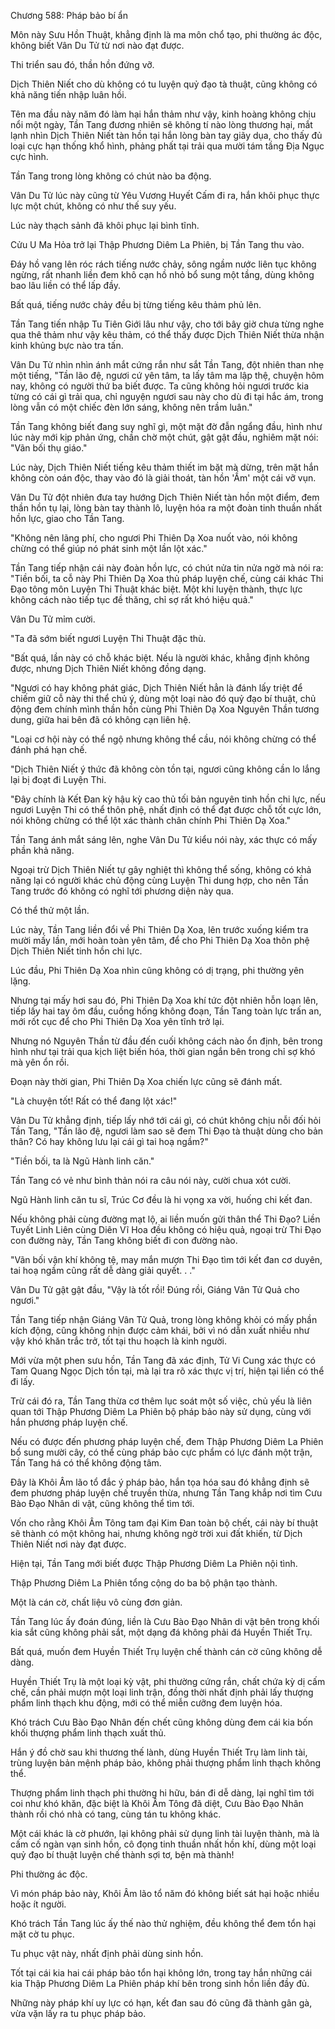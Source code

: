 




Chương 588: Pháp bảo bí ẩn


Môn này Sưu Hồn Thuật, khẳng định là ma môn chổ tạo, phi thường ác độc, không biết Vân Du Tử từ nơi nào đạt được.

Thi triển sau đó, thần hồn đứng vỡ.

Dịch Thiên Niết cho dù không có tu luyện quỷ đạo tà thuật, cũng không có khả năng tiến nhập luân hồi.

Tên ma đầu này năm đó làm hại hắn thảm như vậy, kinh hoàng không chịu nổi một ngày, Tần Tang đương nhiên sẽ không tí nào lòng thương hại, mắt lạnh nhìn Dịch Thiên Niết tàn hồn tại hắn lòng bàn tay giãy dụa, cho thấy đủ loại cực hạn thống khổ hình, phảng phất tại trải qua mười tám tầng Địa Ngục cực hình.

Tần Tang trong lòng không có chút nào ba động.

Vân Du Tử lúc này cũng từ Yêu Vương Huyết Cấm đi ra, hắn khôi phục thực lực một chút, không có như thế suy yếu.

Lúc này thạch sảnh đã khôi phục lại bình tĩnh.

Cửu U Ma Hỏa trở lại Thập Phương Diêm La Phiên, bị Tần Tang thu vào.

Đáy hồ vang lên róc rách tiếng nước chảy, sông ngầm nước liên tục không ngừng, rất nhanh liền đem khô cạn hồ nhỏ bổ sung một tầng, dùng không bao lâu liền có thể lấp đầy.

Bất quá, tiếng nước chảy đều bị từng tiếng kêu thảm phủ lên.

Tần Tang tiến nhập Tu Tiên Giới lâu như vậy, cho tới bây giờ chưa từng nghe qua thê thảm như vậy kêu thảm, có thể thấy được Dịch Thiên Niết thừa nhận kinh khủng bực nào tra tấn.

Vân Du Tử nhìn nhìn ánh mắt cứng rắn như sắt Tần Tang, đột nhiên than nhẹ một tiếng, "Tần lão đệ, ngươi cứ yên tâm, ta lấy tâm ma lập thệ, chuyện hôm nay, không có người thứ ba biết được. Ta cũng không hỏi ngươi trước kia từng có cái gì trải qua, chỉ nguyện ngươi sau này cho dù đi tại hắc ám, trong lòng vẫn có một chiếc đèn lớn sáng, không nên trầm luân."

Tần Tang không biết đang suy nghĩ gì, một mặt đờ đẫn ngẩng đầu, hình như lúc này mới kịp phản ứng, chần chờ một chút, gật gật đầu, nghiêm mặt nói: "Vãn bối thụ giáo."

Lúc này, Dịch Thiên Niết tiếng kêu thảm thiết im bặt mà dừng, trên mặt hắn không còn oán độc, thay vào đó là giải thoát, tàn hồn 'Ầm' một cái vỡ vụn.

Vân Du Tử đột nhiên đưa tay hướng Dịch Thiên Niết tàn hồn một điểm, đem thần hồn tụ lại, lòng bàn tay thành lô, luyện hóa ra một đoàn tinh thuần nhất hồn lực, giao cho Tần Tang.

"Không nên lãng phí, cho ngươi Phi Thiên Dạ Xoa nuốt vào, nói không chừng có thể giúp nó phát sinh một lần lột xác."

Tần Tang tiếp nhận cái này đoàn hồn lực, có chút nửa tin nửa ngờ mà nói ra: "Tiền bối, ta cỗ này Phi Thiên Dạ Xoa thủ pháp luyện chế, cùng cái khác Thi Đạo tông môn Luyện Thi Thuật khác biệt. Một khi luyện thành, thực lực không cách nào tiếp tục đề thăng, chỉ sợ rất khó hiệu quả."

Vân Du Tử mỉm cười.

"Ta đã sớm biết ngươi Luyện Thi Thuật đặc thù.

"Bất quá, lần này có chỗ khác biệt. Nếu là người khác, khẳng định không được, nhưng Dịch Thiên Niết không đồng dạng.

"Ngươi có hay không phát giác, Dịch Thiên Niết hẳn là đánh lấy triệt để chiếm giữ cỗ này thi thể chủ ý, dùng một loại nào đó quỷ đạo bí thuật, chủ động đem chính mình thần hồn cùng Phi Thiên Dạ Xoa Nguyên Thần tương dung, giữa hai bên đã có không cạn liên hệ.

"Loại cơ hội này có thể ngộ nhưng không thể cầu, nói không chừng có thể đánh phá hạn chế.

"Dịch Thiên Niết ý thức đã không còn tồn tại, ngươi cũng không cần lo lắng lại bị đoạt đi Luyện Thi.

"Đây chính là Kết Đan kỳ hậu kỳ cao thủ tối bản nguyên tinh hồn chi lực, nếu ngươi Luyện Thi có thể thôn phệ, nhất định có thể đạt được chỗ tốt cực lớn, nói không chừng có thể lột xác thành chân chính Phi Thiên Dạ Xoa."

Tần Tang ánh mắt sáng lên, nghe Vân Du Tử kiểu nói này, xác thực có mấy phần khả năng.

Ngoại trừ Dịch Thiên Niết tự gây nghiệt thì không thể sống, không có khả năng lại có người khác chủ động cùng Luyện Thi dung hợp, cho nên Tần Tang trước đó không có nghĩ tới phương diện này qua.

Có thể thử một lần.

Lúc này, Tần Tang liền đổi về Phi Thiên Dạ Xoa, lên trước xuống kiểm tra mười mấy lần, mới hoàn toàn yên tâm, để cho Phi Thiên Dạ Xoa thôn phệ Dịch Thiên Niết tinh hồn chi lực.

Lúc đầu, Phi Thiên Dạ Xoa nhìn cũng không có dị trạng, phi thường yên lặng.

Nhưng tại mấy hơi sau đó, Phi Thiên Dạ Xoa khí tức đột nhiên hỗn loạn lên, tiếp lấy hai tay ôm đầu, cuồng hống không đoạn, Tần Tang toàn lực trấn an, mới rốt cục để cho Phi Thiên Dạ Xoa yên tĩnh trở lại.

Nhưng nó Nguyên Thần từ đầu đến cuối không cách nào ổn định, bên trong hình như tại trải qua kịch liệt biến hóa, thời gian ngắn bên trong chỉ sợ khó mà yên ổn rồi.

Đoạn này thời gian, Phi Thiên Dạ Xoa chiến lực cũng sẽ đánh mất.

"Là chuyện tốt! Rất có thể đang lột xác!"

Vân Du Tử khẳng định, tiếp lấy nhớ tới cái gì, có chút không chịu nỗi đối hỏi Tần Tang, "Tần lão đệ, ngươi làm sao sẽ đem Thi Đạo tà thuật dùng cho bản thân? Có hay không lưu lại cái gì tai hoạ ngầm?"

"Tiền bối, ta là Ngũ Hành linh căn."

Tần Tang có vẻ như bình thản nói ra câu nói này, cười chua xót cười.

Ngũ Hành linh căn tu sĩ, Trúc Cơ đều là hi vọng xa vời, huống chi kết đan.

Nếu không phải cùng đường mạt lộ, ai liền muốn gửi thân thể Thi Đạo? Liền Tuyết Linh Liên cùng Diên Vĩ Hoa đều không có hiệu quả, ngoại trừ Thi Đạo con đường này, Tần Tang không biết đi con đường nào.

"Vãn bối vận khí không tệ, may mắn mượn Thi Đạo tìm tới kết đan cơ duyên, tai hoạ ngầm cũng rất dễ dàng giải quyết. . ."

Vân Du Tử gật gật đầu, "Vậy là tốt rồi! Đúng rồi, Giáng Vân Tử Quả cho ngươi."

Tần Tang tiếp nhận Giáng Vân Tử Quả, trong lòng không khỏi có mấy phần kích động, cũng không nhịn được cảm khái, bởi vì nó dẫn xuất nhiều như vậy khó khăn trắc trở, tốt tại thu hoạch là kinh người.

Mới vừa một phen sưu hồn, Tần Tang đã xác định, Tử Vi Cung xác thực có Tam Quang Ngọc Dịch tồn tại, mà lại tra rõ xác thực vị trí, hiện tại liền có thể đi lấy.

Trừ cái đó ra, Tần Tang thừa cơ thêm lục soát một số việc, chủ yếu là liên quan tới Thập Phương Diêm La Phiên bộ pháp bảo này sử dụng, cùng với hắn phương pháp luyện chế.

Nếu có được đến phương pháp luyện chế, đem Thập Phương Diêm La Phiên bổ sung mười cây, có thể cùng pháp bảo cực phẩm có lực đánh một trận, Tần Tang há có thể không động tâm.

Đây là Khôi Âm lão tổ đắc ý pháp bảo, hắn tọa hóa sau đó khẳng định sẽ đem phương pháp luyện chế truyền thừa, nhưng Tần Tang khắp nơi tìm Cưu Bào Đạo Nhân di vật, cũng không thể tìm tới.

Vốn cho rằng Khôi Âm Tông tam đại Kim Đan toàn bộ chết, cái này bí thuật sẽ thành có một không hai, nhưng không ngờ trời xui đất khiến, từ Dịch Thiên Niết nơi này đạt được.

Hiện tại, Tần Tang mới biết được Thập Phương Diêm La Phiên nội tình.

Thập Phương Diêm La Phiên tổng cộng do ba bộ phận tạo thành.

Một là cán cờ, chất liệu vô cùng đơn giản.

Tần Tang lúc ấy đoán đúng, liền là Cưu Bào Đạo Nhân di vật bên trong khối kia sắt cũng không phải sắt, một dạng đá không phải đá Huyền Thiết Trụ.

Bất quá, muốn đem Huyền Thiết Trụ luyện chế thành cán cờ cũng không dễ dàng.

Huyền Thiết Trụ là một loại kỳ vật, phi thường cứng rắn, chất chứa kỳ dị cấm chế, cần phải mượn một loại linh trận, đồng thời nhất định phải lấy thượng phẩm linh thạch khu động, mới có thể miễn cưỡng đem luyện hóa.

Khó trách Cưu Bào Đạo Nhân đến chết cũng không dùng đem cái kia bốn khối thượng phẩm linh thạch xuất thủ.

Hắn ý đồ chờ sau khi thương thế lành, dùng Huyền Thiết Trụ làm linh tài, trùng luyện bản mệnh pháp bảo, không phải thượng phẩm linh thạch không thể.

Thượng phẩm linh thạch phi thường hi hữu, bán đi dễ dàng, lại nghĩ tìm tới coi như khó khăn, đặc biệt là Khôi Âm Tông đã diệt, Cưu Bào Đạo Nhân thành rồi chó nhà có tang, cùng tán tu không khác.

Một cái khác là cờ phướn, lại không phải sử dụng linh tài luyện thành, mà là cấm cố ngàn vạn sinh hồn, cô đọng tinh thuần nhất hồn khí, dùng một loại quỷ đạo bí thuật luyện chế thành sợi tơ, bện mà thành!

Phi thường ác độc.

Vì món pháp bảo này, Khôi Âm lão tổ năm đó không biết sát hại hoặc nhiều hoặc ít người.

Khó trách Tần Tang lúc ấy thế nào thử nghiệm, đều không thể đem tổn hại mặt cờ tu phục.

Tu phục vật này, nhất định phải dùng sinh hồn.

Tốt tại cái kia hai cái pháp bảo tổn hại không lớn, trong tay hắn những cái kia Thập Phương Diêm La Phiên pháp khí bên trong sinh hồn liền đầy đủ.

Những này pháp khí uy lực có hạn, kết đan sau đó cũng đã thành gân gà, vừa vặn lấy ra tu phục pháp bảo.




